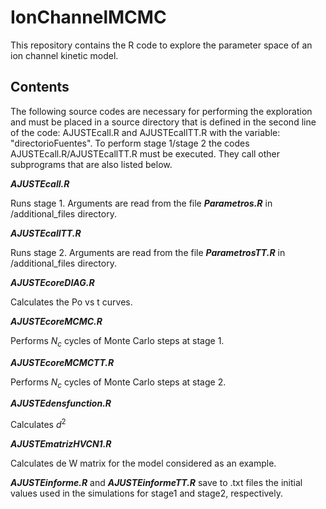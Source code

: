# IonChannelMCMC

This repository contains the R code to explore the parameter space of an ion channel kinetic model.

## Contents
The following source codes are necessary for performing the exploration and must be placed in a source directory that is defined in the second line of the code: AJUSTEcall.R and AJUSTEcallTT.R with the variable: "directorioFuentes". To perform stage 1/stage 2 the codes AJUSTEcall.R/AJUSTEcallTT.R must be executed. They call other subprograms that are also listed below.

_**AJUSTEcall.R**_

Runs stage 1. Arguments are read from the file _**Parametros.R**_ in /additional\_files directory. 

_**AJUSTEcallTT.R**_

Runs stage 2. Arguments are read from the file _**ParametrosTT.R**_ in /additional\_files directory.

_**AJUSTEcoreDIAG.R**_

Calculates the Po vs t curves.

_**AJUSTEcoreMCMC.R**_

Performs _N<sub>c</sub>_ cycles of Monte Carlo steps at stage 1.

_**AJUSTEcoreMCMCTT.R**_

Performs _N<sub>c</sub>_ cycles of Monte Carlo steps at stage 2.

_**AJUSTEdensfunction.R**_

Calculates $d^2$

_**AJUSTEmatrizHVCN1.R**_

Calculates de W matrix for the model considered as an example.

_**AJUSTEinforme.R**_ and _**AJUSTEinformeTT.R**_ save to .txt files the initial values used in the simulations for stage1 and stage2, respectively. 
